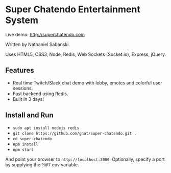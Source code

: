 # Super Chatendo Entertainment System

Live demo: http://superchatendo.com

Written by Nathaniel Sabanski.

Uses HTML5, CSS3, Node, Redis, Web Sockets (Socket.io), Express, jQuery.

## Features

* Real time Twitch/Slack chat demo with lobby, emotes and colorful user sessions.
* Fast backend using Redis.
* Built in 3 days!

## Install and Run

* `sudo apt install nodejs redis`
* `git clone https://github.com/gnat/super-chatendo.git .`
* `cd super-chatendo`
* `npm install`
* `npm start`

And point your browser to `http://localhost:3000`. Optionally, specify a port by supplying the `PORT` env variable.
